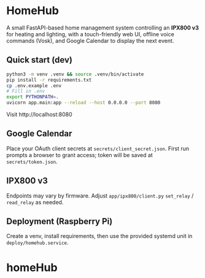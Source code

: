 # HomeHub

A small FastAPI-based home management system controlling an **IPX800 v3** for heating and lighting, with a touch-friendly web UI, offline voice commands (Vosk), and Google Calendar to display the next event.

## Quick start (dev)

```bash
python3 -m venv .venv && source .venv/bin/activate
pip install -r requirements.txt
cp .env.example .env
# Fill in .env
export PYTHONPATH=.
uvicorn app.main:app --reload --host 0.0.0.0 --port 8080
```

Visit http://localhost:8080

## Google Calendar
Place your OAuth client secrets at `secrets/client_secret.json`. First run prompts a browser to grant access; token will be saved at `secrets/token.json`.

## IPX800 v3
Endpoints may vary by firmware. Adjust `app/ipx800/client.py` `set_relay` / `read_relay` as needed.

## Deployment (Raspberry Pi)
Create a venv, install requirements, then use the provided systemd unit in `deploy/homehub.service`.
# homeHub
